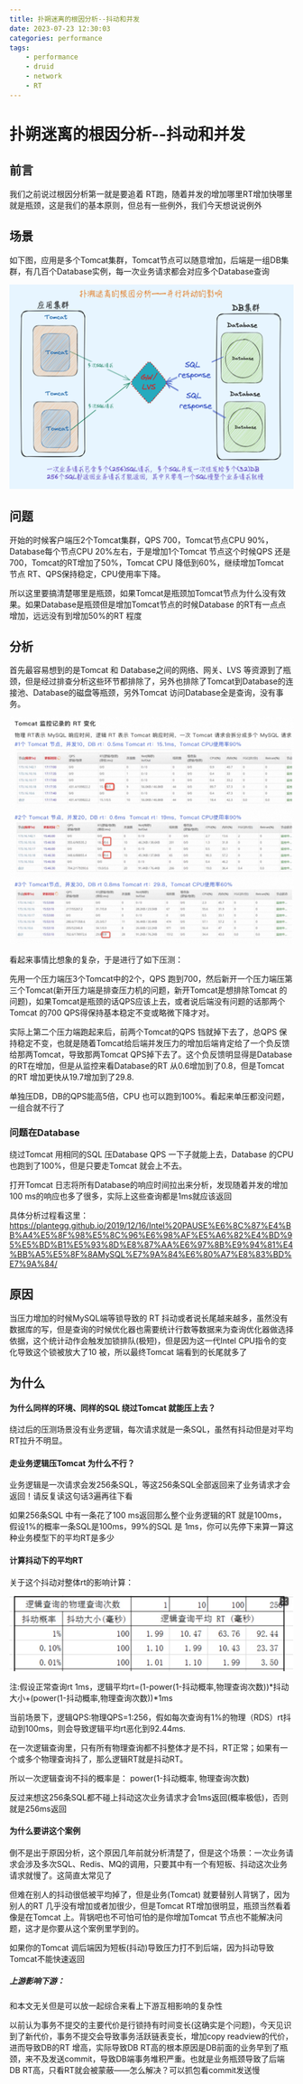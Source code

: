 ```yaml
---
title: 扑朔迷离的根因分析--抖动和并发
date: 2023-07-23 12:30:03
categories: performance
tags:
    - performance
    - druid
    - network
    - RT
---
```




# 扑朔迷离的根因分析--抖动和并发

## 前言

我们之前说过根因分析第一就是要追着 RT跑，随着并发的增加哪里RT增加快哪里就是瓶颈，这是我们的基本原则，但总有一些例外，我们今天想说说例外

## 场景

如下图，应用是多个Tomcat集群，Tomcat节点可以随意增加，后端是一组DB集群，有几百个Database实例，每一次业务请求都会对应多个Database查询

![image-20230609204957690](/images/951413iMgBlog/image-20230609204957690.png)

## 问题

开始的时候客户端压2个Tomcat集群，QPS 700，Tomcat节点CPU 90%，Database每个节点CPU 20%左右，于是增加1个Tomcat 节点这个时候QPS 还是700，Tomcat的RT增加了50%，Tomcat CPU 降低到60%，继续增加Tomcat 节点 RT、QPS保持稳定，CPU使用率下降。

所以这里要搞清楚哪里是瓶颈，如果Tomcat是瓶颈加Tomcat节点为什么没有效果。如果Database是瓶颈但是增加Tomcat节点的时候Database 的RT有一点点增加，远远没有到增加50%的RT 程度

## 分析

首先最容易想到的是Tomcat 和 Database之间的网络、网关、LVS 等资源到了瓶颈，但是经过排查分析这些环节都排除了，另外也排除了Tomcat到Database的连接池、Database的磁盘等瓶颈，另外Tomcat 访问Database全是查询，没有事务。

![image.png](/images/951413iMgBlog/20230609210244.jpg)

看起来事情比想象的复杂，于是进行了如下压测：

先用一个压力端压3个Tomcat中的2个，QPS 跑到700，然后新开一个压力端压第三个Tomcat(新开压力端是排查压力机的问题，新开Tomcat是想排除Tomcat 的问题)，如果Tomcat是瓶颈的话QPS应该上去，或者说后端没有问题的话那两个Tomcat 的700 QPS得保持基本稳定不变或略微下降才对。

实际上第二个压力端跑起来后，前两个Tomcat的QPS 铛就掉下去了，总QPS 保持稳定不变，也就是随着Tomcat给后端并发压力的增加后端肯定给了一个负反馈给那两Tomcat，导致那两Tomcat QPS掉下去了。这个负反馈明显得是Database的RT在增加，但是从监控来看Database的RT 从0.6增加到了0.8，但是Tomcat 的RT 增加更快从19.7增加到了29.8.

单独压DB，DB的QPS能高5倍，CPU 也可以跑到100%。看起来单压都没问题，一组合就不行了

### 问题在Database

绕过Tomcat 用相同的SQL 压Database QPS 一下子就能上去，Database 的CPU 也跑到了100%，但是只要走Tomcat 就会上不去。

打开Tomcat 日志将所有Database的响应时间拉出来分析，发现随着并发的增加 100 ms的响应也多了很多，实际上这些查询都是1ms就应该返回

具体分析过程看这里：https://plantegg.github.io/2019/12/16/Intel%20PAUSE%E6%8C%87%E4%BB%A4%E5%8F%98%E5%8C%96%E6%98%AF%E5%A6%82%E4%BD%95%E5%BD%B1%E5%93%8D%E8%87%AA%E6%97%8B%E9%94%81%E4%BB%A5%E5%8F%8AMySQL%E7%9A%84%E6%80%A7%E8%83%BD%E7%9A%84/

## 原因

当压力增加的时候MySQL端等锁导致的 RT 抖动或者说长尾越来越多，虽然没有数据库的写，但是查询的时候优化器也需要统计行数等数据来为查询优化器做选择依据，这个统计动作会触发加锁排队(极短)，但是因为这一代Intel CPU指令的变化导致这个锁被放大了10 被，所以最终Tomcat 端看到的长尾就多了



## 为什么

#### 为什么同样的环境、同样的SQL 绕过Tomcat 就能压上去？

绕过后的压测场景没有业务逻辑，每次请求就是一条SQL，虽然有抖动但是对平均RT拉升不明显。



#### 走业务逻辑压Tomcat 为什么不行？

业务逻辑是一次请求会发256条SQL，等这256条SQL全部返回来了业务请求才会返回！请反复读这句话3遍再往下看

如果256条SQL 中有一条花了100 ms返回那么整个业务逻辑的RT 就是100ms，假设1%的概率一条SQL是100ms，99%的SQL 是 1ms，你可以先停下来算一算这种业务模型下的平均RT是多少



#### 计算抖动下的平均RT

关于这个抖动对整体rt的影响计算：

![img](/images/951413iMgBlog/1575880425321-79c7ea4a-fcf1-41f9-afb9-6e553d9eaf8f.png)

注:假设正常查询rt 1ms，逻辑平均rt=(1-power(1-抖动概率,物理查询次数))*抖动大小+(power(1-抖动概率,物理查询次数))*1ms 

当前场景下，逻辑QPS:物理QPS=1:256，假如每次查询有1%的物理（RDS）rt抖动到100ms，则会导致逻辑平均rt恶化到92.44ms.

在一次逻辑查询里，只有所有物理查询都不抖整体才是不抖，RT正常；如果有一个或多个物理查询抖了，那么逻辑RT就是抖动RT。

所以一次逻辑查询不抖的概率是： power(1-抖动概率, 物理查询次数)

反过来想这256条SQL都不碰上抖动这次业务请求才会1ms返回(概率极低)，否则就是256ms返回



#### 为什么要讲这个案例

倒不是出于原因分析，这个原因几年前就分析清楚了，但是这个场景：一次业务请求会涉及多次SQL、Redis、MQ的调用，只要其中有一个有短板、抖动这次业务请求就慢了。这简直太常见了

但难在别人的抖动很低被平均掉了，但是业务(Tomcat) 就要替别人背锅了，因为别人的RT 几乎没有增加或者加很少，但是Tomcat RT增加很明显，瓶颈当然看着像是在Tomcat 上。背锅吧也不可怕可怕的是你增加Tomcat 节点也不能解决问题，这才是你要从这个案例里学到的。

如果你的Tomcat 调后端因为短板(抖动)导致压力打不到后端，因为抖动导致Tomcat不能快速返回



##### 上游影响下游：

和本文无关但是可以放一起综合来看上下游互相影响的复杂性

以前认为事务不提交的主要代价是行锁持有时间变长(这确实是个问题)，今天见识到了新代价，事务不提交会导致事务活跃链表变长，增加copy readview的代价，进而导致DB的RT 增高，实际导致DB RT高的根本原因是DB前面的业务早到了瓶颈，来不及发送commit，导致DB端事务堆积严重。也就是业务瓶颈导致了后端DB RT高，只看RT就会被蒙蔽——怎么解决？可以抓包看commit发送慢

###  